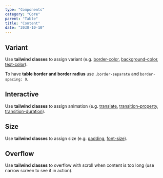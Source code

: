 ```yaml
---
type: "Components"
category: "Core"
parent: "Table"
title: "Content"
date: "2030-10-10"
---
```


## Variant

Use **tailwind classes** to assign variant (e.g. [border-color](https://tailwindcss.com/docs/border-color), [background-color](https://tailwindcss.com/docs/background-color), [text-color](https://tailwindcss.com/docs/text-color)).

<demo>
  <demoinline src="vanilla/components/core/table/variant">
  </demoinline>
</demo>

To have **table border and border radius** use `.border-separate` and `border-spacing: 0`.

<demo>
  <demoinline src="vanilla/components/core/table/border">
  </demoinline>
</demo>

## Interactive

Use **tailwind classes** to assign animation (e.g. [translate](https://tailwindcss.com/docs/translate), [transition-property](https://tailwindcss.com/docs/transition-property), [transition-duration](https://tailwindcss.com/docs/transition-duration)).

<demo>
  <demoinline src="vanilla/components/core/table/interactive">
  </demoinline>
</demo>

## Size

Use **tailwind classes** to assign size (e.g. [padding](https://tailwindcss.com/docs/padding), [font-size](https://tailwindcss.com/docs/font-size)).

<demo>
  <demoinline src="vanilla/components/core/table/size">
  </demoinline>
</demo>

## Overflow

Use **tailwind classes** to overflow with scroll when content is too long (use narrow screen to see it in action).

<demo>
  <demoinline src="vanilla/components/core/table/overflow">
  </demoinline>
</demo>
